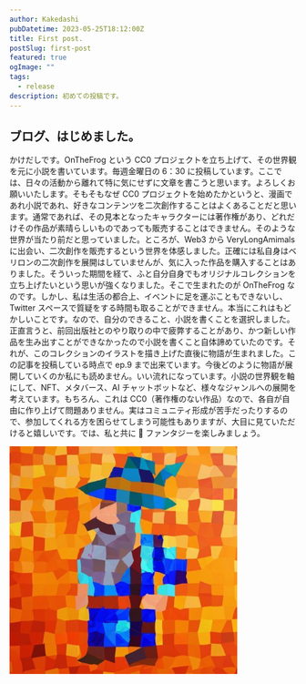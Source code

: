```yaml
---
author: Kakedashi
pubDatetime: 2023-05-25T18:12:00Z
title: First post.
postSlug: first-post
featured: true
ogImage: ""
tags:
  - release
description: 初めての投稿です。
---
```


## ブログ、はじめました。

かけだしです。OnTheFrog という CC0 プロジェクトを立ち上げて、その世界観を元に小説を書いています。毎週金曜日の 6：30 に投稿しています。ここでは、日々の活動から離れて特に気にせずに文章を書こうと思います。よろしくお願いいたします。そもそもなぜ CC0 プロジェクトを始めたかというと、漫画であれ小説であれ、好きなコンテンツを二次創作することはよくあることだと思います。通常であれば、その見本となったキャラクターには著作権があり、どれだけその作品が素晴らしいものであっても販売することはできません。そのような世界が当たり前だと思っていました。ところが、Web3 から VeryLongAmimals に出会い、二次創作を販売するという世界を体感しました。正確には私自身はベリロンの二次創作を展開はしていませんが、気に入った作品を購入することはありました。そういった期間を経て、ふと自分自身でもオリジナルコレクションを立ち上げたいという思いが強くなりました。そこで生まれたのが OnTheFrog なのです。しかし、私は生活の都合上、イベントに足を運ぶこともできないし、Twitter スペースで質疑をする時間も取ることができません。本当にこれはもどかしいことです。なので、自分のできること、小説を書くことを選択しました。正直言うと、前回出版社とのやり取りの中で疲弊することがあり、かつ新しい作品を生み出すことができなかったので小説を書くこと自体諦めていたのです。それが、このコレクションのイラストを描き上げた直後に物語が生まれました。この記事を投稿している時点で ep.9 まで出来ています。今後どのように物語が展開していくのか私にも読めません。いい流れになっています。小説の世界観を軸にして、NFT、メタバース、AI チャットボットなど、様々なジャンルへの展開を考えています。もちろん、これは CC0（著作権のない作品）なので、各自が自由に作り上げて問題ありません。実はコミュニティ形成が苦手だったりするので、参加してくれる方を困らせてしまう可能性もありますが、大目に見ていただけると嬉しいです。では、私と共に 🐸 ファンタジーを楽しみましょう。

![kakedashi](https://github.com/kakedashi3/blog/blob/main/kakedashi.png?raw=true)

